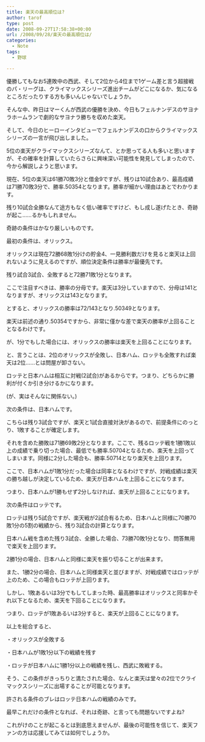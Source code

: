```yaml
---
title: 楽天の最高順位は?
author: tarof
type: post
date: 2008-09-27T17:58:38+00:00
url: /2008/09/28/楽天の最高順位は/
categories:
  - Note
tags:
  - 野球

---
```

優勝してもなお5連敗中の西武、そして2位から4位まで1ゲーム差と言う超接戦のパ・リーグは、クライマックスシリーズ進出チームがどこになるか、気になるところだったりする方も多いんじゃないでしょうか。

そんな中、昨日はマーくんが西武の優勝を決め、今日もフェルナンデスのサヨナラホームランで劇的なサヨナラ勝ちを収めた楽天。
  
そして、今日のヒーローインタビューでフェルナンデスの口からクライマックスシリーズの一言が飛び出しました。

5位の楽天がクライマックスシリーズなんて、とか思ってる人も多いと思いますが、その確率を計算していたらさらに興味深い可能性を発見してしまったので、今から解説しようと思います。

現在、5位の楽天は61勝70敗3分と借金9ですが、残りは10試合あり、最高成績は71勝70敗3分で、勝率.50354となります。勝率が細かい理由はあとでわかります。
  
残り10試合全勝なんて途方もなく低い確率ですけど、もし成し遂げたとき、奇跡が起こ……るかもしれません。

奇跡の条件はかなり厳しいものです。
  
最初の条件は、オリックス。
  
オリックスは現在72勝68敗1分けの貯金4、一見勝利数だけを見ると楽天は上回れないように見えるのですが、順位決定条件は勝率が最優先です。
  
残り試合3試合、全敗すると72勝71敗1分となります。
  
ここで注目すべきは、勝率の分母です。楽天は3分していますので、分母は141となりますが、オリックスは143となります。
  
とすると、オリックスの勝率は72/143となり.50349となります。
  
楽天は前述の通り.50354ですから、非常に僅かな差で楽天の勝率が上回ることとなるわけです。
  
が、1分でもした場合には、オリックスの勝率は楽天を上回ることになります。

と、言うことは、2位のオリックスが全敗し、日本ハム、ロッテも全敗すれば楽天は2位……とは問屋が卸さない。
  
ロッテと日本ハムは相互に対戦(2試合)があるからです。つまり、どちらかに勝利が付くか引き分けるかになります。
  
(が、実はそんなに関係ない。)

次の条件は、日本ハムです。
  
こちらは残り3試合ですが、楽天と1試合直接対決があるので、前提条件にのっとり、1敗することが確定します。
  
それを含めた勝敗は71勝69敗2分となります。ここで、残るロッテ戦を1勝1敗以上の成績で乗り切った場合、最低でも勝率.50704となるため、楽天を上回ってしまいます。同様に2分した場合も、勝率.50714となり楽天を上回ります。
  
ここで、日本ハムが1敗1分だった場合は同率となるわけですが、対戦成績は楽天の勝ち越しが決定しているため、楽天が日本ハムを上回ることになります。
  
つまり、日本ハムが1勝もせず2分しなければ、楽天が上回ることになります。

次の条件はロッテです。
  
ロッテは残り5試合ですが、楽天戦が2試合有るため、日本ハムと同様に70勝70敗1分の5割の戦績から、残り3試合の計算となります。
  
日本ハム戦を含めた残り3試合、全勝した場合、73勝70敗1分となり、問答無用で楽天を上回ります。
  
2勝1分の場合、日本ハムと同様に楽天を振り切ることが出来ます。
  
また、1勝2分の場合、日本ハムと同様楽天と並びますが、対戦成績ではロッテが上のため、この場合もロッテが上回ります。
  
しかし、1敗あるいは3分でもしてしまった時、最高勝率はオリックスと同率かそれ以下となるため、楽天を下回ることになります。

つまり、ロッテが1敗あるいは3分すると、楽天が上回ることになります。

以上を総合すると、
  
・オリックスが全敗する
  
・日本ハムが1敗1分以下の戦績を残す
  
・ロッテが日本ハムに1勝1分以上の戦績を残し、西武に敗戦する。

そう、この条件がきっちりと満たされた場合、なんと楽天は堂々の2位でクライマックスシリーズに出場することが可能となります。
  
許される条件のブレはロッテ日本ハムの戦績のみです。
  
最早これだけの条件となれば、それは奇跡、と言っても問題ないですよね?

これがけのことが起こるとは到底思えませんが、最後の可能性を信じて、楽天ファンの方は応援してみては如何でしょうか。